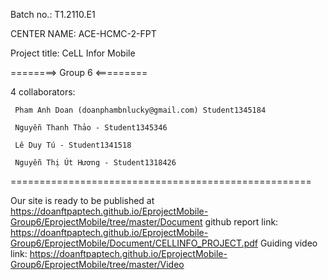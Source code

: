 Batch no.: T1.2110.E1

CENTER NAME: ACE-HCMC-2-FPT

Project title: CeLL Infor Mobile

========> Group 6 <=========

4 collaborators:

     Pham Anh Doan (doanphambnlucky@gmail.com) Student1345184

     Nguyễn Thanh Thảo - Student1345346
     
     Lê Duy Tú - Student1341518
     
     Nguyễn Thị Út Hương - Student1318426
====================================================

 Our site is ready to be published at https://doanftpaptech.github.io/EprojectMobile-Group6/EprojectMobile/tree/master/Document
 github report link: https://doanftpaptech.github.io/EprojectMobile-Group6/EprojectMobile/Document/CELLINFO_PROJECT.pdf
 Guiding video link: https://doanftpaptech.github.io/EprojectMobile-Group6/EprojectMobile/tree/master/Video

